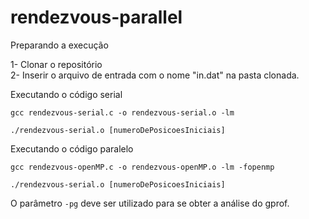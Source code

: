# rendezvous-parallel

Preparando a execução

1- Clonar o repositório <br />
2- Inserir o arquivo de entrada com o nome "in.dat" na pasta clonada.

Executando o código serial
```
gcc rendezvous-serial.c -o rendezvous-serial.o -lm

./rendezvous-serial.o [numeroDePosicoesIniciais]

```

Executando o código paralelo
```
gcc rendezvous-openMP.c -o rendezvous-openMP.o -lm -fopenmp

./rendezvous-serial.o [numeroDePosicoesIniciais]
```

O parâmetro ```-pg``` deve ser utilizado para se obter a análise do gprof.
